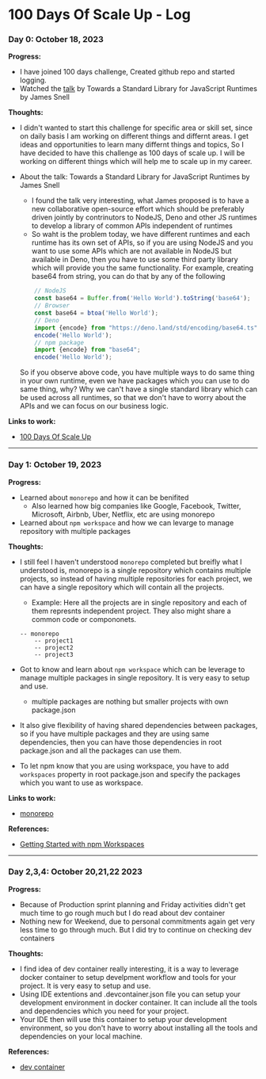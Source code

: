 # 100 Days Of Scale Up - Log

### Day 0: October 18, 2023

**Progress:**
- I have joined 100 days challenge, Created github repo and started logging.
- Watched the [talk](https://portal.gitnation.org/contents/towards-a-standard-library-for-javascript-runtimes) by Towards a Standard Library for JavaScript Runtimes by James Snell

**Thoughts:** 
- I didn't wanted to start this challenge for specific area or skill set, since on daily basis I am working on different things and differnt areas. I get ideas and opportunities to learn many differnt things and topics, So I have decided to have this challenge as 100 days of scale up. I will be working on different things which will help me to scale up in my career.

- About the talk: Towards a Standard Library for JavaScript Runtimes by James Snell
    - I found the talk very interesting, what James proposed is to have a new collaborative open-source effort which should be preferably driven jointly by contrinutors to NodeJS, Deno and other JS runtimes to develop a library of common APIs independent of runtimes
    - So waht is the problem today, we have different runtimes and each runtime has its own set of APIs, so if you are using NodeJS and you want to use some APIs which are not available in NodeJS but available in Deno, then you have to use some third party library which will provide you the same functionality.
    For example, creating base64 from string, you can do that by any of the following
    ```javascript
        // NodeJS
        const base64 = Buffer.from('Hello World').toString('base64');
        // Browser
        const base64 = btoa('Hello World');
        // Deno
        import {encode} from "https://deno.land/std/encoding/base64.ts";
        encode('Hello World');
        // npm package
        import {encode} from "base64";
        encode('Hello World');
    ```
    So if you observe above code, you have multiple ways to do same thing in your own runtime, even we have packages which you can use to do same thing, why?
    Why we can't have a single standard library which can be used across all runtimes, so that we don't have to worry about the APIs and we can focus on our business logic.

**Links to work:** 
- [100 Days Of Scale Up](README.md)
---
### Day 1: October 19, 2023

**Progress:**
- Learned about `monorepo` and how it can be benifited
   - Also learned how big companies like Google, Facebook, Twitter, Microsoft, Airbnb, Uber, Netflix, etc are using monorepo
- Learned about `npm workspace` and how we can levarge to manage repository with multiple packages

**Thoughts:**
- I still feel I haven't understood `monorepo` completed but breifly what I understood is, monorepo is a single repository which contains multiple projects, so instead of having multiple repositories for each project, we can have a single repository which will contain all the projects.
    - Example: Here all the projects are in single repository and each of them represnts independent project. They also might share a common code or compononets.

    ```
    -- monorepo
        -- project1
        -- project2
        -- project3
    ```

- Got to know and learn about `npm workspace` which can be leverage to manage multiple packages in single repository. It is very easy to setup and use.
    - multiple packages are nothing but smaller projects with own package.json
- It also give flexibility of having shared dependencies between packages, so if you have multiple packages and they are using same dependencies, then you can have those dependencies in root package.json and all the packages can use them.
- To let npm know that you are using workspace, you have to add `workspaces` property in root package.json and specify the packages which you want to use as workspace.

**Links to work:**
- [monorepo](https://github.com/sidgujrathi/100DaysOfScaleUp/tree/main/Projects/monorepo)

**References:**
- [Getting Started with npm Workspaces](https://ruanmartinelli.com/posts/npm-7-workspaces-1)

---

### Day 2,3,4: October 20,21,22 2023

**Progress:**
- Because of Production sprint planning and Friday activities didn't get much time to go rough much but I do read about dev container
- Nothing new for Weekend, due to personal commitments again get very less time to go through much. But I did try to continue on checking dev containers

**Thoughts:**

- I find idea of dev container really interesting, it is a way to leverage docker container to setup develpment workflow and tools for your project. It is very easy to setup and use.
- Using IDE extentions and .devcontainer.json file you can setup your development environment in docker container. It can include all the tools and dependencies which you need for your project.
- Your IDE then will use this container to setup your development environment, so you don't have to worry about installing all the tools and dependencies on your local machine.

**References:**

- [dev container](https://code.visualstudio.com/docs/devcontainers/create-dev-container)
